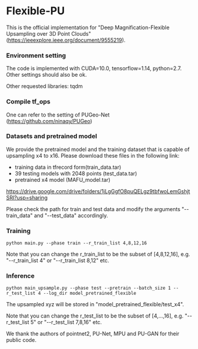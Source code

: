 # Flexible-PU
This is the official implementation for "Deep Magnification-Flexible Upsampling over 3D Point Clouds" (https://ieeexplore.ieee.org/document/9555219). 

### Environment setting
The code is implemented with CUDA=10.0, tensorflow=1.14, python=2.7. Other settings should also be ok.

Other requested libraries: tqdm

### Compile tf_ops
One can refer to the setting of PUGeo-Net (https://github.com/ninaqy/PUGeo)

### Datasets and pretrained model
We provide the pretrained model and the training dataset that is capable of upsampling x4 to x16. Please download these files in the following link:
- training data in tfrecord form(train_data.tar)
- 39 testing models with 2048 points (test_data.tar) 
- pretrained x4 model (MAFU_model.tar) 

https://drive.google.com/drive/folders/1jLgGgfO8puQELgz9tbfwoLemGshjtSRl?usp=sharing

Please check the path for train and test data and modify the arguments "--train_data" and "--test_data" accordingly.


### Training
```
python main.py --phase train --r_train_list 4,8,12,16
```
Note that you can change the r_train_list to be the subset of [4,8,12,16], e.g. "--r_train_list 4" or "--r_train_list 8,12" etc.

### Inference
```
python main_upsample.py --phase test --pretrain --batch_size 1 --r_test_list 4 --log_dir model_pretrained_flexible
```
The upsampled xyz will be stored in "model_pretrained_flexible/test_x4".

Note that you can change the r_test_list to be the subset of [4,...,16], e.g. "--r_test_list 5" or "--r_test_list 7,8,16" etc.


We thank the authors of pointnet2, PU-Net, MPU and PU-GAN for their public code. 
